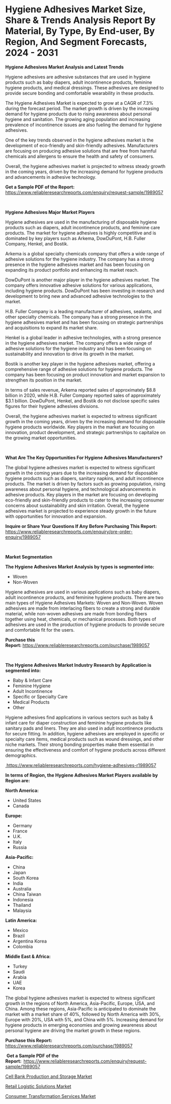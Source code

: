 <p><h1>Hygiene Adhesives Market Size, Share & Trends Analysis Report By Material, By Type, By End-user, By Region, And Segment Forecasts, 2024 - 2031</h1></p><p><strong>Hygiene Adhesives Market Analysis and Latest Trends</strong></p>
<p><p>Hygiene adhesives are adhesive substances that are used in hygiene products such as baby diapers, adult incontinence products, feminine hygiene products, and medical dressings. These adhesives are designed to provide secure bonding and comfortable wearability in these products.</p><p>The Hygiene Adhesives Market is expected to grow at a CAGR of 7.3% during the forecast period. The market growth is driven by the increasing demand for hygiene products due to rising awareness about personal hygiene and sanitation. The growing aging population and increasing prevalence of incontinence issues are also fueling the demand for hygiene adhesives. </p><p>One of the key trends observed in the hygiene adhesives market is the development of eco-friendly and skin-friendly adhesives. Manufacturers are focusing on producing adhesive solutions that are free from harmful chemicals and allergens to ensure the health and safety of consumers.</p><p>Overall, the hygiene adhesives market is projected to witness steady growth in the coming years, driven by the increasing demand for hygiene products and advancements in adhesive technology.</p></p>
<p><strong>Get a Sample PDF of the Report:&nbsp;</strong> <a href="https://www.reliableresearchreports.com/enquiry/request-sample/1989057">https://www.reliableresearchreports.com/enquiry/request-sample/1989057</a></p>
<p>&nbsp;</p>
<p><strong>Hygiene Adhesives Major Market Players</strong></p>
<p><p>Hygiene adhesives are used in the manufacturing of disposable hygiene products such as diapers, adult incontinence products, and feminine care products. The market for hygiene adhesives is highly competitive and is dominated by key players such as Arkema, DowDuPont, H.B. Fuller Company, Henkel, and Bostik.</p><p>Arkema is a global specialty chemicals company that offers a wide range of adhesive solutions for the hygiene industry. The company has a strong presence in the hygiene adhesives market and has been focusing on expanding its product portfolio and enhancing its market reach.</p><p>DowDuPont is another major player in the hygiene adhesives market. The company offers innovative adhesive solutions for various applications, including hygiene products. DowDuPont has been investing in research and development to bring new and advanced adhesive technologies to the market.</p><p>H.B. Fuller Company is a leading manufacturer of adhesives, sealants, and other specialty chemicals. The company has a strong presence in the hygiene adhesives market and has been focusing on strategic partnerships and acquisitions to expand its market share.</p><p>Henkel is a global leader in adhesive technologies, with a strong presence in the hygiene adhesives market. The company offers a wide range of adhesive solutions for the hygiene industry and has been focusing on sustainability and innovation to drive its growth in the market.</p><p>Bostik is another key player in the hygiene adhesives market, offering a comprehensive range of adhesive solutions for hygiene products. The company has been focusing on product innovation and market expansion to strengthen its position in the market.</p><p>In terms of sales revenue, Arkema reported sales of approximately $8.8 billion in 2020, while H.B. Fuller Company reported sales of approximately $3.1 billion. DowDuPont, Henkel, and Bostik do not disclose specific sales figures for their hygiene adhesives divisions.</p><p>Overall, the hygiene adhesives market is expected to witness significant growth in the coming years, driven by the increasing demand for disposable hygiene products worldwide. Key players in the market are focusing on innovation, product development, and strategic partnerships to capitalize on the growing market opportunities.</p></p>
<p>&nbsp;</p>
<p><strong>What Are The Key Opportunities For Hygiene Adhesives Manufacturers?</strong></p>
<p><p>The global hygiene adhesives market is expected to witness significant growth in the coming years due to the increasing demand for disposable hygiene products such as diapers, sanitary napkins, and adult incontinence products. The market is driven by factors such as growing population, rising awareness about personal hygiene, and technological advancements in adhesive products. Key players in the market are focusing on developing eco-friendly and skin-friendly products to cater to the increasing consumer concerns about sustainability and skin irritation. Overall, the hygiene adhesives market is projected to experience steady growth in the future with opportunities for innovation and expansion.</p></p>
<p><strong>Inquire or Share Your Questions If Any Before Purchasing This Report:</strong> <a href="https://www.reliableresearchreports.com/enquiry/pre-order-enquiry/1989057">https://www.reliableresearchreports.com/enquiry/pre-order-enquiry/1989057</a></p>
<p>&nbsp;</p>
<p><strong>Market Segmentation</strong></p>
<p><strong>The Hygiene Adhesives Market Analysis by types is segmented into:</strong></p>
<p><ul><li>Woven</li><li>Non-Woven</li></ul></p>
<p><p>Hygiene adhesives are used in various applications such as baby diapers, adult incontinence products, and feminine hygiene products. There are two main types of Hygiene Adhesives Markets: Woven and Non-Woven. Woven adhesives are made from interlacing fibers to create a strong and durable material, while non-woven adhesives are made from bonding fibers together using heat, chemicals, or mechanical processes. Both types of adhesives are used in the production of hygiene products to provide secure and comfortable fit for the users.</p></p>
<p><strong>Purchase this Report:&nbsp;</strong><a href="https://www.reliableresearchreports.com/purchase/1989057">https://www.reliableresearchreports.com/purchase/1989057</a></p>
<p>&nbsp;</p>
<p><strong>The Hygiene Adhesives Market Industry Research by Application is segmented into:</strong></p>
<p><ul><li>Baby & Infant Care</li><li>Feminine Hygiene</li><li>Adult Incontinence</li><li>Specific or Specialty Care</li><li>Medical Products</li><li>Other</li></ul></p>
<p><p>Hygiene adhesives find applications in various sectors such as baby & infant care for diaper construction and feminine hygiene products like sanitary pads and liners. They are also used in adult incontinence products for secure fitting. In addition, hygiene adhesives are employed in specific or specialty care items, medical products such as wound dressings, and other niche markets. Their strong bonding properties make them essential in ensuring the effectiveness and comfort of hygiene products across different demographics.</p></p>
<p><a href="https://www.reliableresearchreports.com/hygiene-adhesives-r1989057">&nbsp;https://www.reliableresearchreports.com/hygiene-adhesives-r1989057</a></p>
<p><strong>In terms of Region, the Hygiene Adhesives Market Players available by Region are:</strong></p>
<p>
    <p> <strong> North America: </strong>
        <ul>
            <li>United States</li>
            <li>Canada</li>
        </ul>
        </p> 
    <p> <strong> Europe: </strong>
        <ul>
            <li>Germany</li>
            <li>France</li>
            <li>U.K.</li>
            <li>Italy</li>
            <li>Russia</li>
        </ul>
        </p> 
    <p> <strong> Asia-Pacific: </strong>
        <ul>
            <li>China</li>
            <li>Japan</li>
            <li>South Korea</li>
            <li>India</li>
            <li>Australia</li>
            <li>China Taiwan</li>
            <li>Indonesia</li>
            <li>Thailand</li>
            <li>Malaysia</li>
        </ul>
        </p> 
    <p> <strong> Latin America: </strong>
        <ul>
            <li>Mexico</li>
            <li>Brazil</li>
            <li>Argentina Korea</li>
            <li>Colombia</li>
        </ul>
        </p> 
    <p> <strong> Middle East & Africa: </strong>
        <ul>
            <li>Turkey</li>
            <li>Saudi</li>
            <li>Arabia</li>
            <li>UAE</li>
            <li>Korea</li>
        </ul>
    </p>
    </p>
<p><p>The global hygiene adhesives market is expected to witness significant growth in the regions of North America, Asia-Pacific, Europe, USA, and China. Among these regions, Asia-Pacific is anticipated to dominate the market with a market share of 40%, followed by North America with 30%, Europe with 20%, USA with 5%, and China with 5%. Increasing demand for hygiene products in emerging economies and growing awareness about personal hygiene are driving the market growth in these regions.</p></p>
<p><strong>Purchase this Report: </strong><a href="https://www.reliableresearchreports.com/purchase/1989057">https://www.reliableresearchreports.com/purchase/1989057</a></p>
<p>&nbsp;<strong>Get a Sample PDF of the Report:&nbsp;&nbsp;</strong><a href="https://www.reliableresearchreports.com/enquiry/request-sample/1989057">https://www.reliableresearchreports.com/enquiry/request-sample/1989057</a></p>
<p><strong></strong></p>
<p><p><a href="https://github.com/markusgodoy/Market-Research-Report-List-4/blob/main/cell-bank-production-and-storage-market.md">Cell Bank Production and Storage Market</a></p><p><a href="https://github.com/SheilaBruen2023/Market-Research-Report-List-2/blob/main/retail-logistic-solutions-market.md">Retail Logistic Solutions Market</a></p><p><a href="https://github.com/arionmp/Market-Research-Report-List-4/blob/main/consumer-transformation-services-market.md">Consumer Transformation Services Market</a></p></p>